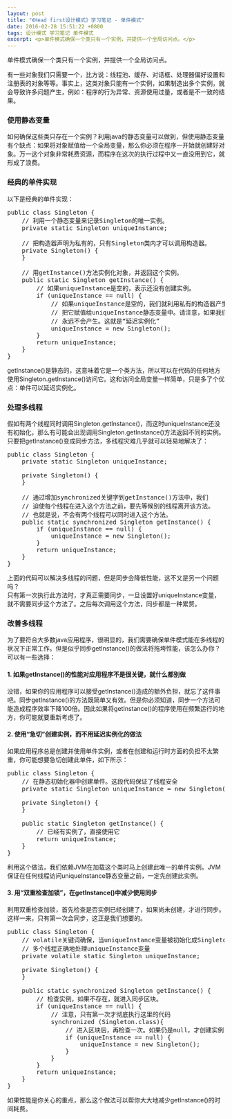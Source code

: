 ```yaml
---
layout: post
title: "《Head first设计模式》学习笔记 - 单件模式"
date: 2016-02-28 15:51:22 +0800
tags: 设计模式 学习笔记 单件模式
excerpt: <p>单件模式确保一个类只有一个实例，并提供一个全局访问点。</p>
---
```


<div class="alert alert-success" role="alert">单件模式确保一个类只有一个实例，并提供一个全局访问点。</div>

有一些对象我们只需要一个，比方说：线程池、缓存、对话框、处理器偏好设置和注册表的对象等等。事实上，这类对象只能有一个实例，如果制造出多个实例，就会导致许多问题产生，例如：程序的行为异常、资源使用过量，或者是不一致的结果。  

### 使用静态变量
如何确保这些类只存在一个实例？利用java的静态变量可以做到，但使用静态变量有个缺点：如果将对象赋值给一个全局变量，那么你必须在程序一开始就创建好对象。万一这个对象非常耗费资源，而程序在这次的执行过程中又一直没用到它，就形成了浪费。

### 经典的单件实现
以下是经典的单件实现：
<pre class="mcode">
public class Singleton {
    // 利用一个静态变量来记录Singleton的唯一实例。
    private static Singleton uniqueInstance;

    // 把构造器声明为私有的，只有Singleton类内才可以调用构造器。
    private Singleton() {
    }

    // 用getInstance()方法实例化对象，并返回这个实例。
    public static Singleton getInstance() {
        // 如果uniqueInstance是空的，表示还没有创建实例。
        if (uniqueInstance == null) {
            // 如果uniqueInstance是空的，我们就利用私有的构造器产生一个Singleton实例并
            // 把它赋值给uniqueInstance静态变量中。请注意，如果我们不需要这个实例，它就
            // 永远不会产生。这就是“延迟实例化”
            uniqueInstance = new Singleton();
        }
        return uniqueInstance;
    }
}
</pre>
getInstance()是静态的，这意味着它是一个类方法，所以可以在代码的任何地方使用Singleton.getInstance()访问它。这和访问全局变量一样简单，只是多了个优点：单件可以延迟实例化。

### 处理多线程
假如有两个线程同时调用Singleton.getInstance()，而这时uniqueInstance还没有初始化，那么有可能会出现调用Singleton.getInstance()方法返回不同的实例。  
只要把getInstance()变成同步方法，多线程灾难几乎就可以轻易地解决了：  
<pre class="mcode">
public class Singleton {
    private static Singleton uniqueInstance;

    private Singleton() {
    }

    // 通过增加synchronized关键字到getInstance()方法中，我们
    // 迫使每个线程在进入这个方法之前，要先等候别的线程离开该方法。
    // 也就是说，不会有两个线程可以同时进入这个方法。
    public static synchronized Singleton getInstance() {
        if (uniqueInstance == null) {
            uniqueInstance = new Singleton();
        }
        return uniqueInstance;
    }
}
</pre>
上面的代码可以解决多线程的问题，但是同步会降低性能，这不又是另一个问题吗？  
只有第一次执行此方法时，才真正需要同步，一旦设置好uniqueInstance变量，就不需要同步这个方法了。之后每次调用这个方法，同步都是一种累赘。

### 改善多线程
为了要符合大多数java应用程序，很明显的，我们需要确保单件模式能在多线程的状况下正常工作。但是似乎同步getInstance()的做法将拖垮性能，该怎么办你？  
可以有一些选择：  

#### 1. 如果getInstance()的性能对应用程序不是很关键，就什么都别做
没错，如果你的应用程序可以接受getInstance()造成的额外负担，就忘了这件事吧。同步getInstance()的方法既简单又有效。但是你必须知道，同步一个方法可能造成程序效率下降100倍。因此如果将getInstance()的程序使用在频繁运行的地方，你可能就要重新考虑了。

#### 2. 使用“急切”创建实例，而不用延迟实例化的做法
如果应用程序总是创建并使用单件实例，或者在创建和运行时方面的负担不太繁重，你可能想要急切创建此单件，如下所示：
<pre class="mcode">
public class Singleton {
    // 在静态初始化器中创建单件。这段代码保证了线程安全
    private static Singleton uniqueInstance = new Singleton();

    private Singleton() {
    }

    public static Singleton getInstance() {
        // 已经有实例了，直接使用它
        return uniqueInstance;
    }
}
</pre>
利用这个做法，我们依赖JVM在加载这个类时马上创建此唯一的单件实例。JVM保证在任何线程访问uniqueInstance静态变量之前，一定先创建此实例。

#### 3. 用“双重检查加锁”，在getInstance()中减少使用同步
利用双重检查加锁，首先检查是否实例已经创建了，如果尚未创建，才进行同步。这样一来，只有第一次会同步，这正是我们想要的。
<pre class="mcode">
public class Singleton {
    // volatile关键词确保，当uniqueInstance变量被初始化成Singleton实例时，
    // 多个线程正确地处理uniqueInstance变量
    private volatile static Singleton uniqueInstance;

    private Singleton() {
    }

    public static synchronized Singleton getInstance() {
        // 检查实例，如果不存在，就进入同步区块。
        if (uniqueInstance == null) {
            // 注意，只有第一次才彻底执行这里的代码
            synchronized (Singleton.class){
                // 进入区块后，再检查一次。如果仍是null，才创建实例
                if (uniqueInstance == null) {
                    uniqueInstance = new Singleton();
                }
            }
        }
        return uniqueInstance;
    }
}
</pre>
如果性能是你关心的重点，那么这个做法可以帮你大大地减少getInstance()的时间耗费。